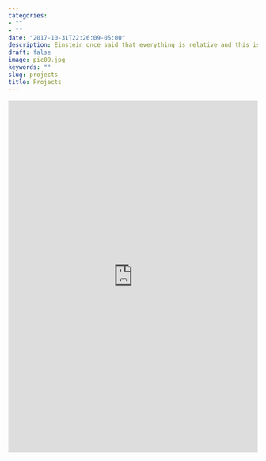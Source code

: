 ```yaml
---
categories:
- ""
- ""
date: "2017-10-31T22:26:09-05:00"
description: Einstein once said that everything is relative and this is at least partially true in Finance as well. Hence, here there is an app to better understand the performance of a portfolio compared to the S&P 500.
draft: false
image: pic09.jpg
keywords: ""
slug: projects
title: Projects
---
```



<center>
    <div>
        <iframe style="width: 100%; height: 710px; overflow: auto;" src="https://g272314.shinyapps.io/capm_flexdashboard_copy/" frameborder="0" width="320" height="240">
        </iframe>
    </div>
</center>

